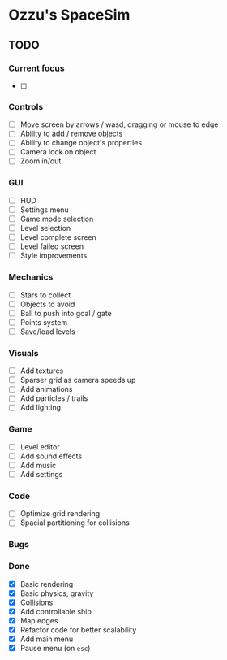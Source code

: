 # Ozzu's SpaceSim

## TODO

### Current focus
- [ ] 

### Controls
- [ ] Move screen by arrows / wasd, dragging or mouse to edge
- [ ] Ability to add / remove objects
- [ ] Ability to change object's properties
- [ ] Camera lock on object
- [ ] Zoom in/out

### GUI
- [ ] HUD
- [ ] Settings menu
- [ ] Game mode selection
- [ ] Level selection
- [ ] Level complete screen
- [ ] Level failed screen
- [ ] Style improvements

### Mechanics
- [ ] Stars to collect
- [ ] Objects to avoid
- [ ] Ball to push into goal / gate
- [ ] Points system
- [ ] Save/load levels

### Visuals
- [ ] Add textures
- [ ] Sparser grid as camera speeds up
- [ ] Add animations
- [ ] Add particles / trails
- [ ] Add lighting

### Game
- [ ] Level editor
- [ ] Add sound effects
- [ ] Add music
- [ ] Add settings

### Code
- [ ] Optimize grid rendering
- [ ] Spacial partitioning for collisions

### Bugs

### Done
- [x] Basic rendering
- [x] Basic physics, gravity
- [x] Collisions
- [x] Add controllable ship
- [x] Map edges
- [x] Refactor code for better scalability
- [x] Add main menu
- [x] Pause menu (on `esc`)

